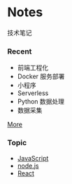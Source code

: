 # Notes

技术笔记

### Recent

- 前端工程化
- Docker 服务部署
- 小程序
- Serverless
- Python 数据处理
- 数据采集

[More](https://github.com/tvrcgo/notes/issues)

### Topic
- [JavaScript](https://github.com/tvrcgo/notes/labels/JavaScript)
- [node.js](https://github.com/tvrcgo/notes/labels/node.js)
- [React](https://github.com/tvrcgo/notes/labels/React)

